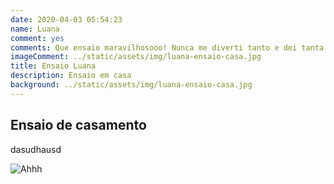 ```yaml
---
date: 2020-04-03 05:54:23
name: Luana
comment: yes
comments: Que ensaio maravilhosooo! Nunca me diverti tanto e dei tanta risada. Estava precisando de um momento assim. As fotos ficaram excelentes. Já pedi para fazer meu álbum na hora.
imageComment: ../static/assets/img/luana-ensaio-casa.jpg
title: Ensaio Luana
description: Ensaio em casa
background: ../static/assets/img/luana-ensaio-casa.jpg
---
```


## Ensaio de casamento

dasudhausd

![Ahhh](/assets/img/luana-ensaio-casa.jpg)
